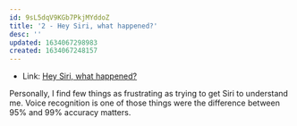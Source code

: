```yaml
---
id: 9sL5dqV9KGb7PkjMYddoZ
title: '2 - Hey Siri, what happened?'
desc: ''
updated: 1634067298983
created: 1634067248157
---
```


- Link: [Hey Siri, what happened?](https://www.theverge.com/22704233/siri-apple-digital-assistant-10-years-development-problems-why)

Personally, I find few things as frustrating as trying to get Siri to understand me. Voice recognition is one of those things were the difference between 95% and 99% accuracy matters. 

